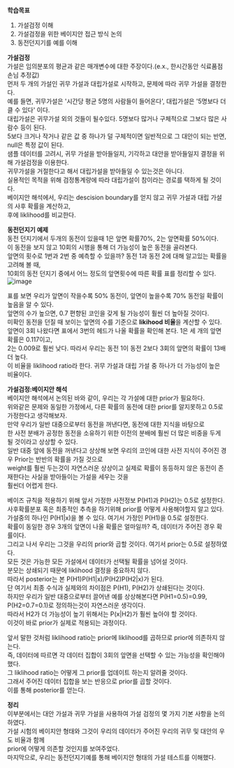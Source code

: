 **학습목표**  
1) 가설검정 이해  
2) 가설검정을 위한 베이지안 접근 방식 논의  
3) 동전던지기를 예를 이해  

**가설검정**  
가설은 임의분포의 평균과 같은 매개변수에 대한 주장이다.(e.x., 한시간동안 식료품점 손님 추정값)  
먼저 두 개의 가설인 귀무 가설과 대립가설로 시작하고, 문제에 따라 귀무 가설을 결정한다.  
예를 들면, 귀무가설은 '시간당 평균 5명의 사람들이 들어온다', 대립가설은 '5명보다 더 클 수 있다' 이다.  
대립가설은 귀무가설 외의 것들이 될수있다. 5명보다 많거나 구체적으로 그보다 많은 사람수 등이 된다.  
5보다 크거나 작거나 같은 값 중 하나가 덜 구체적이면 일반적으로 그 대안이 되는 반면, null은 특정 값이 된다.  
샘플 데이터를 고려시, 귀무 가설을 받아들일지, 기각하고 대안을 받아들일지 결정을 위해 가설검정을 이용한다.  
귀무가설을 거절한다고 해서 대립가설을 받아들일 수 있는것은 아니다.  
실용적인 목적을 위해 검정통계량에 따라 대립가설이 참이라는 경로를 택하게 될 것이다.  
베이지안 해석에서, 우리는 descision boundary를 얻지 않고 귀무 가설과 대립 가설의 사후 확률을 계산하고,  
후에 liklihood를 비교한다.  

**동전던지기 예제**  
동전 던지기에서 두개의 동전이 있을때 1은 앞면 확률70%, 2는 앞면확률 50%이다.  
이 동전을 보지 않고 10회의 시행을 통해 더 가능성이 높은 동전을 골라본다.  
앞면의 횟수로 1번과 2번 중 예측할 수 있을까? 동전 1과 동전 2에 대해 알고있는 확률을 고려해 볼 때,  
10회의 동전 던지기 중에서 어느 정도의 앞면횟수에 따른 확률 표를 정리할 수 있다.   
![image](https://user-images.githubusercontent.com/40943064/120097164-f3be6480-c169-11eb-9a74-fff94f776725.png)


표를 보면 우리가 앞면이 작을수록 50% 동전이, 앞면이 높을수록 70% 동전일 확률이 높음을 알 수 있다.   
앞면의 수가 높으면, 0.7 편향된 코인을 갖게 될 가능성이 훨씬 더 높아질 것이다.  
미확인 동전을 던질 때 보이는 앞면의 수를 기준으로 **likihood 비율**을 계산할 수 있다.  
앞면이 3회 나왔다면 표에서 3번의 헤드가 나올 확률을 확인해 본다. 1은  세 개의 앞면 확률은 0.117이고,  
2는 0.009로 훨씬 낮다. 따라서 우리는 동전 1이 동전 2보다 3회의 앞면의 확률이 13배 더 높다.  
이 비율을 liklihood ratio라 한다. 귀무 가설과 대립 가설 중 하나가 더 가능성이 높은 비율이다.  

**가설검정:베이지안 해석**  
베이지안 해석에서 논의된 바와 같이, 우리는 각 가설에 대한 prior가 필요하다.  
위와같은 문제와 동일한 가정에서, 다른 확률의 동전에 대한 prior를 알지못하고 0.5로 가정한다고 생각해보자.  
만약 우리가 일반 대중으로부터 동전을 꺼낸다면, 동전에 대한 지식을 바탕으로  
한 사전 분배가 공정한 동전을 소유하기 위한 이전의 분배에 훨씬 더 많은 비중을 두게 될 것이라고 상상할 수 있다.  
일반 대중 앞에 동전을 꺼낸다고 상상해 보면 우리의 코인에 대한 사전 지식이 주어진 경우 Prior는 반반의 확률을 가질 것으로  
weight를 훨씬 두는것이 자연스러운 상상이고 실제로 확률이 동등하지 않은 동전이 존재한다는 사실을 받아들이는 가설을 세우는 것을  
훨씬더 어렵게 한다.  

베이즈 규칙을 적용하기 위해 앞서 가정한 사전정보 P(H1)과 P(H2)는 0.5로 설정한다.  
사후확률분포 혹은 최종적인 추측을 하기위해 prior를 어떻게 사용해야할지 알고 있다. 
가설중의 하나인 P(H1|x)을 볼 수 있다. 여기서 가정인 P(H1)을 0.5로 설정한다.   
확률이 동일한 경우 3개의 앞면이 나올 확률은 얼마일까? 즉, 데이터가 주어진 경우 확률이다.  
그리고 나서 우리는 그것을 우리의 prior와 곱할 것이다. 여기서 prior는 0.5로 설정하였다.   
모든 것은 가능한 모든 가설에서 데이터가 선택될 확률을 넘어설 것이다.  
분모는 상쇄되기 때문에 liklihood 결정을 중요하지 않다.  
따라서 posterior는 본 P(H1)P(H1|x)/P(H2)P(H2|x)가 된다.  
단 여기서 최종 수식과 실제와의 차이점은 P(H1), P(H2)가 상쇄된다는 것이다.  
하지만 우리가 일반 대중으로부터 끌어낸 예를 상상해본다면 
P(H1=0.5)=0.99, P(H2=0.7=0.1)로 정의하는것이 자연스러운 생각이다.  
따라서 H2가 더 가능성이 높기 위해서는 P(x|H2)가 훨씬 높아야 할 것이다.  
이것이 바로 prior가 실제로 적용되는 과정이다.  

앞서 말한 것처럼 liklihood ratio는 prior에 liklihood를 곱하므로 prior에 의존하지 않는다.  
즉, 데이터에 따르면 각 데이터 집합이 3회의 앞면을 선택할 수 있는 가능성을 확인해야 했다.  
그 liklihood ratio는  어떻게 그 prior를 업데이트 하는지 알려줄 것이다.  
그래서 주어진 데이터 집합을 보는 반응으로 prior를 곱할 것이다.  
이를 통해 posterior를 얻는다.  

**정리**  
이부분에서는 대안 가설과 귀무 가설을 사용하여 가설 검정의 몇 가지 기본 사항을 논의하였다.  
가설 시험의 베이지안 형태와 그것이 우리의 데이터가 주어진 우리의 귀무 및 대안의 우도 비율과 함께  
prior에 어떻게 의존할 것인지를 보여주었다.  
마지막으로, 우리는 동전던지기예를 통해 베이지안 형태의 가설 테스트를 이해했다.
